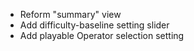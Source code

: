 - Reform "summary" view
- Add difficulty-baseline setting slider
- Add playable Operator selection setting
